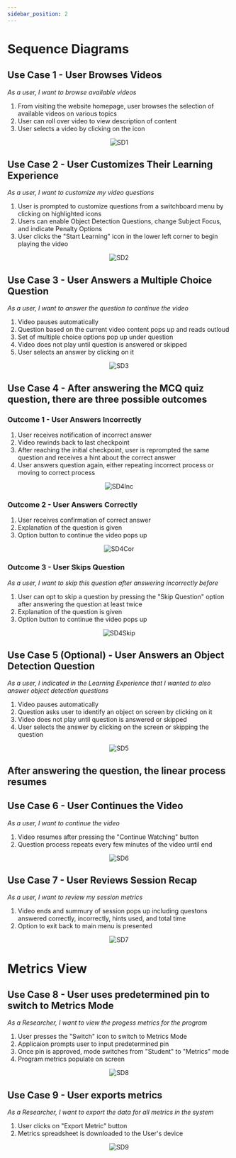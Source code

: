 ```yaml
---
sidebar_position: 2
---
```

# Sequence Diagrams
## Use Case 1 - User Browses Videos
*As a user, I want to browse available videos*
1. From visiting the website homepage, user browses the selection of available videos on various topics
2. User can roll over video to view description of content
3. User selects a video by clicking on the icon

<div align="center">

![SD1](/img/SD1.png)

</div>

## Use Case 2 - User Customizes Their Learning Experience
*As a user, I want to customize my video questions*
1. User is prompted to customize questions from a switchboard menu by clicking on highlighted icons
2. Users can enable Object Detection Questions, change Subject Focus, and indicate Penalty Options
2. User clicks the "Start Learning" icon in the lower left corner to begin playing the video

<div align="center">

![SD2](/img/SD2.png)

</div>

## Use Case 3 - User Answers a Multiple Choice Question
*As a user, I want to answer the question to continue the video*
1. Video pauses automatically
2. Question based on the current video content pops up and reads outloud
3. Set of multiple choice options pop up under question
4. Video does not play until question is answered or skipped
5. User selects an answer by clicking on it

<div align="center">

![SD3](/img/SD3.png)

</div>

## Use Case 4 - After answering the MCQ quiz question, there are three possible outcomes

### Outcome 1 - User Answers Incorrectly
1. User receives notification of incorrect answer
2. Video rewinds back to last checkpoint
3. After reaching the initial checkpoint, user is reprompted the same question and receives a hint about the correct answer
4. User answers question again, either repeating incorrect process or moving to correct process

<div align="center">

![SD4Inc](/img/SD4Inc.png)

</div>


### Outcome 2 - User Answers Correctly
1. User receives confirmation of correct answer
2. Explanation of the question is given
3. Option button to continue the video pops up

<div align="center">

![SD4Cor](/img/SD4Cor.png)

</div>

### Outcome 3 - User Skips Question
*As a user, I want to skip this question after answering incorrectly before*
1. User can opt to skip a question by pressing the "Skip Question" option after answering the question at least twice
2. Explanation of the question is given
3. Option button to continue the video pops up

<div align="center">

![SD4Skip](/img/SD4Skip.png)

</div>

## Use Case 5 (Optional) - User Answers an Object Detection Question
*As a user, I indicated in the Learning Experience that I wanted to also answer object detection questions*
1. Video pauses automatically
2. Question asks user to identify an object on screen by clicking on it
3. Video does not play until question is answered or skipped
4. User selects the answer by clicking on the screen or skipping the question

<div align="center">

![SD5](/img/SD5.png)

</div>

## After answering the question, the linear process resumes

## Use Case 6 - User Continues the Video
*As a user, I want to continue the video*
1. Video resumes after pressing the "Continue Watching" button
2. Question process repeats every few minutes of the video until end

<div align="center">

![SD6](/img/SD6.png)

</div>


## Use Case 7 - User Reviews Session Recap 
*As a user, I want to review my session metrics*
1. Video ends and summury of session pops up including questons answered correctly, incorrectly, hints used, and total time
2. Option to exit back to main menu is presented

<div align="center">

![SD7](/img/SD7.png)

</div>

# Metrics View


## Use Case 8 - User uses predetermined pin to switch to Metrics Mode
*As a Researcher, I want to view the progess metrics for the program*
1. User presses the "Switch" icon to switch to Metrics Mode
2. Applicaion prompts user to input predetermined pin
3. Once pin is approved, mode switches from "Student" to "Metrics" mode
4. Program metrics populate on screen

<div align="center">

![SD8](/img/SD8.png)

</div>


## Use Case 9 - User exports metrics
*As a Researcher, I want to export the data for all metrics in the system*
1. User clicks on "Export Metric" button
2. Metrics spreadsheet is downloaded to the User's device

<div align="center">

![SD9](/img/SD9.png)

</div>